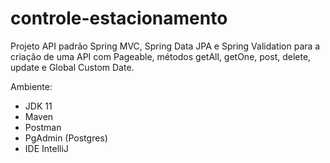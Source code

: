 # controle-estacionamento
Projeto API padrão Spring MVC, Spring Data JPA e Spring Validation para a criação de uma API com Pageable, métodos getAll, getOne, post, delete, update e Global Custom Date.

Ambiente:
- JDK 11
- Maven
- Postman
- PgAdmin (Postgres)
- IDE IntelliJ

